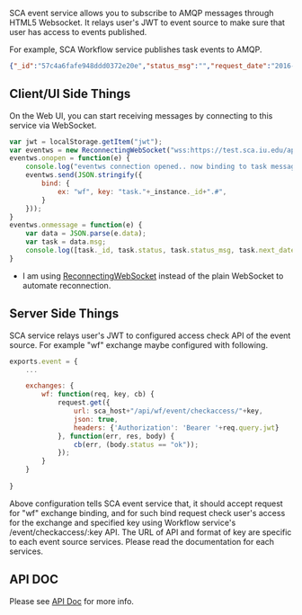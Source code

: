 
SCA event service allows you to subscribe to AMQP messages through HTML5 Websocket. It relays user's JWT to event source to make sure that user has access to events published.

For example, SCA Workflow service publishes task events to AMQP. 

```json
{"_id":"57c4a6fafe948ddd0372e20e","status_msg":"","request_date":"2016-08-30T19:52:46.992Z","status":"requested","progress_key":"_sca.57912b0fef01633d720918cf.57c4a6fafe948ddd0372e20e","user_id":"1","config":{"source_dir":"57c4a6fafe948ddd0372e20d/download"},"instance_id":"57912b0fef01633d720918cf","service":"soichih/sca-product-nifti","name":"diff import","__v":4,"_envs":{"SCA_WORKFLOW_ID":"57912b0fef01633d720918cf","SCA_WORKFLOW_DIR":"/N/dc2/scratch/hayashis/sca/s7-workflows/57912b0fef01633d720918cf","SCA_TASK_ID":"57c4a6fafe948ddd0372e20e","SCA_TASK_DIR":"/N/dc2/scratch/hayashis/sca/s7-workflows/57912b0fef01633d720918cf/57c4a6fafe948ddd0372e20e","SCA_SERVICE":"soichih/sca-product-nifti","SCA_SERVICE_DIR":"$HOME/.sca/services/soichih/sca-product-nifti","SCA_PROGRESS_URL":"https://soichi7.ppa.iu.edu/api/progress/status/_sca.57912b0fef01633d720918cf.57c4a6fafe948ddd0372e20e","test":"hello"},"resource_id":"575ee815b62439c67b693b85","create_date":"2016-08-29T21:19:54.592Z","resource_ids":["575ee815b62439c67b693b85"],"resource_deps":[],"deps":["57c4a6fafe948ddd0372e20d"]}
```

## Client/UI Side Things

On the Web UI, you can start receiving messages by connecting to this service via WebSocket.


```javascript
var jwt = localStorage.getItem("jwt");
var eventws = new ReconnectingWebSocket("wss:https://test.sca.iu.edu/api/event/subscribe?jwt="+jwt);
eventws.onopen = function(e) {
    console.log("eventws connection opened.. now binding to task message");
    eventws.send(JSON.stringify({
        bind: {
            ex: "wf", key: "task."+_instance._id+".#",
        }
    }));
}
eventws.onmessage = function(e) {
    var data = JSON.parse(e.data);
    var task = data.msg;
    console.log([task._id, task.status, task.status_msg, task.next_date]);
}
```

* I am using [ReconnectingWebSocket](https://github.com/joewalnes/reconnecting-websocket) instead of the plain WebSocket to automate reconnection.

## Server Side Things

SCA service relays user's JWT to configured access check API of the event source. For example "wf" exchange maybe configured with following.

```javascript
exports.event = {
    ...

    exchanges: {
        wf: function(req, key, cb) {
            request.get({
                url: sca_host+"/api/wf/event/checkaccess/"+key,
                json: true,
                headers: {'Authorization': 'Bearer '+req.query.jwt}
            }, function(err, res, body) {
                cb(err, (body.status == "ok"));
            });
        }
    }
    
}
```

Above configuration tells SCA event service that, it should accept request for "wf" exchange binding, and for such bind request check user's access for the exchange and specified key using Workflow service's /event/checkaccess/:key API. The URL of API and format of key are specific to each event source services. Please read the documentation for each services.

## API DOC

Please see [API Doc](https://test.sca.iu.edu/event/apidoc/) for more info.


